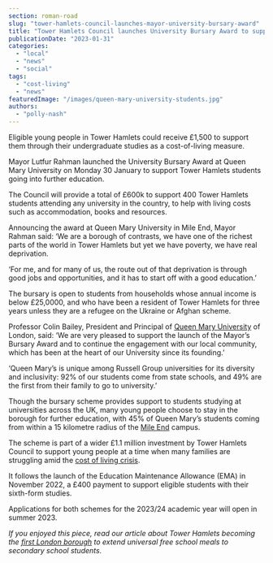 ```yaml
---
section: roman-road
slug: "tower-hamlets-council-launches-mayor-university-bursary-award"
title: "Tower Hamlets Council launches University Bursary Award to support students amid the cost-of-living crisis"
publicationDate: "2023-01-31"
categories: 
  - "local"
  - "news"
  - "social"
tags: 
  - "cost-living"
  - "news"
featuredImage: "/images/queen-mary-university-students.jpg"
authors: 
  - "polly-nash"
---
```


Eligible young people in Tower Hamlets could receive £1,500 to support them through their undergraduate studies as a cost-of-living measure.

Mayor Lutfur Rahman launched the University Bursary Award at Queen Mary University on Monday 30 January to support Tower Hamlets students going into further education.

The Council will provide a total of £600k to support 400 Tower Hamlets students attending any university in the country, to help with living costs such as accommodation, books and resources.  

Announcing the award at Queen Mary University in Mile End, Mayor Rahman said: ‘We are a borough of contrasts, we have one of the richest parts of the world in Tower Hamlets but yet we have poverty, we have real deprivation. 

‘For me, and for many of us, the route out of that deprivation is through good jobs and opportunities, and it has to start off with a good education.’ 

The bursary is open to students from households whose annual income is below £25,0000, and who have been a resident of Tower Hamlets for three years unless they are a refugee on the Ukraine or Afghan scheme.

Professor Colin Bailey, President and Principal of [Queen Mary University](https://romanroadlondon.com/queen-mary-zero-waste-shop-mile-end-opens/) of London, said: ‘We are very pleased to support the launch of the Mayor’s Bursary Award and to continue the engagement with our local community, which has been at the heart of our University since its founding.’

‘Queen Mary’s is unique among Russell Group universities for its diversity and inclusivity: 92% of our students come from state schools, and 49% are the first from their family to go to university.’ 

Though the bursary scheme provides support to students studying at universities across the UK, many young people choose to stay in the borough for further education, with 45% of Queen Mary’s students coming from within a 15 kilometre radius of the [Mile End](https://romanroadlondon.com/eco-pavilion-mile-end-park-history/) campus.

The scheme is part of a wider £1.1 million investment by Tower Hamlets Council to support young people at a time when many families are struggling amid the [cost of living crisis](https://romanroadlondon.com/articles/cost-living/). 

It follows the launch of the Education Maintenance Allowance (EMA) in November 2022, a £400 payment to support eligible students with their sixth-form studies. 

Applications for both schemes for the 2023/24 academic year will open in summer 2023. 

_If you enjoyed this piece, read our article about Tower Hamlets becoming the [first London borough](https://romanroadlondon.com/free-school-meals-secondary-schools-tower-hamlets-first-borough/) to extend universal free school meals to secondary school students._ 


